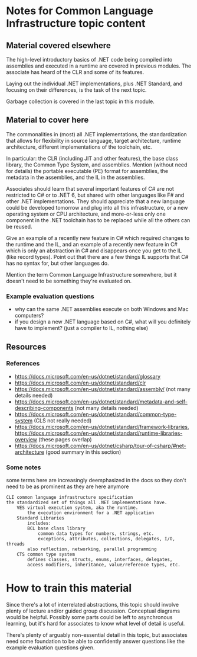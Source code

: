 # Notes for Common Language Infrastructure topic content

## Material covered elsewhere

The high-level introductory basics of .NET code being compiled into assemblies and executed in a runtime are covered in previous modules. The associate has heard of the CLR and some of its features.

Laying out the individual .NET implementations, plus .NET Standard, and focusing on their differences, is the task of the next topic.

Garbage collection is covered in the last topic in this module.

## Material to cover here

The commonalities in (most) all .NET implementations, the standardization that allows for flexibility in source language, target architecture, runtime architecture, different implementations of the toolchain, etc.

In particular: the CLR (including JIT and other features), the base class library, the Common Type System, and assemblies. Mention (without need for details) the portable executable (PE) format for assemblies, the metadata in the assemblies, and the IL in the assemblies.

Associates should learn that several important features of C# are not restricted to C# or to .NET 6, but shared with other languages like F# and other .NET implementations. They should appreciate that a new language could be developed tomorrow and plug into all this infrastructure, or a new operating system or CPU architecture, and more-or-less only one component in the .NET toolchain has to be replaced while all the others can be reused.

Give an example of a recently new feature in C# which required changes to the runtime and the IL, and an example of a recently new feature in C# which is only an abstraction in C# and disappears once you get to the IL (like record types). Point out that there are a few things IL supports that C# has no syntax for, but other languages do.

Mention the term Common Language Infrastructure somewhere, but it doesn't need to be something they're evaluated on.

### Example evaluation questions

- why can the same .NET assemblies execute on both Windows and Mac computers?
- if you design a new .NET language based on C#, what will you definitely have to implement? (just a compiler to IL, nothing else)

## Resources

### References

- https://docs.microsoft.com/en-us/dotnet/standard/glossary
- https://docs.microsoft.com/en-us/dotnet/standard/clr
- https://docs.microsoft.com/en-us/dotnet/standard/assembly/ (not many details needed)
- https://docs.microsoft.com/en-us/dotnet/standard/metadata-and-self-describing-components (not many details needed)
- https://docs.microsoft.com/en-us/dotnet/standard/common-type-system (CLS not really needed)
- https://docs.microsoft.com/en-us/dotnet/standard/framework-libraries, https://docs.microsoft.com/en-us/dotnet/standard/runtime-libraries-overview (these pages overlap)
- https://docs.microsoft.com/en-us/dotnet/csharp/tour-of-csharp/#net-architecture (good summary in this section)

### Some notes

some terms here are increasingly deemphasized in the docs so they don't need to be as prominent as they are here anymore
```
CLI common language infrastructure specification
the standardized set of things all .NET implementations have.
    VES virtual execution system, aka the runtime.
        the execution environment for a .NET application
    Standard Libraries
        includes:
        BCL base class library
            common data types for numbers, strings, etc.
            exceptions, attributes, collections, delegates, I/O, threads
        also reflection, networking, parallel programming
    CTS common type system
        defines classes, structs, enums, interfaces, delegates,
        access modifiers, inheritance, value/reference types, etc.
```

# How to train this material

Since there's a lot of interrelated abstractions, this topic should involve plenty of lecture and/or guided group discussion. Conceptual diagrams would be helpful. Possibly some parts could be left to asynchronous learning, but it's hard for associates to know what level of detail is useful.

There's plenty of arguably non-essential detail in this topic, but associates need some foundation to be able to confidently answer questions like the example evaluation questions given.
